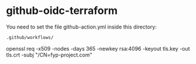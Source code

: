 # github-oidc-terraform

You need to set the file github-action.yml inside this directory:

```bash
.github/workflows/
```


openssl req -x509 -nodes -days 365 -newkey rsa:4096 -keyout tls.key -out tls.crt -subj "/CN=fyp-project.com"